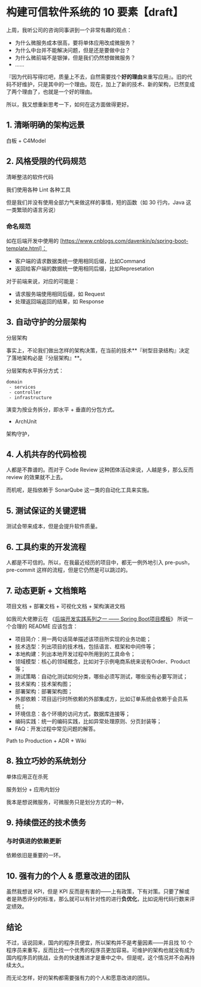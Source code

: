 # 构建可信软件系统的 10 要素【draft】

上周，我听公司的咨询同事讲到一个非常有趣的观点：

 - 为什么微服务成本很高，要将单体应用改成微服务？
 - 为什么中台并不能解决问题，但是还是要做中台？
 - 为什么微前端不是银弹，但是我们仍然想做微服务？
 - ……

『因为代码写得烂吧，质量上不去，自然需要找个**好的理由**来重写应用』。旧的代码不好维护，只是其中的一个理由。现在，加上了新的技术、新的架构，已然变成了两个理由了，也就是一个好的理由。

所以，我又想重新思考一下，如何在这方面做得更好。

## 1. 清晰明确的架构远景

白板 + C4Model

## 2. 风格受限的代码规范

清晰整洁的软件代码

我们使用各种 Lint 各种工具

但是我们并没有使用全部力气来做这样的事情，短的函数（如 30 行内，Java 这一类繁琐的语言另说）


### 命名规范

如在后端开发中使用的 [https://www.cnblogs.com/davenkin/p/spring-boot-template.html]：

 - 客户端的请求数据类统一使用相同后缀，比如Command
 - 返回给客户端的数据统一使用相同后缀，比如Represetation

对于前端来说，对应的可能是：

 - 请求服务端使用相同后缀，如 Request
 - 处理返回端返回的结果，如 Response

## 3. 自动守护的分层架构

分层架构

事实上，不论我们做出怎样的架构决策，在当前的技术**『树型目录结构』决定了落地架构必是『分层架构』**。

分层架构水平拆分方式：

```
domain
 - services
 - controller
 - infrastructure
```

演变为按业务拆分，即水平 + 垂直的分包方式。

 - ArchUnit

架构守护，


## 4. 人机共存的代码检视

人都是不靠谱的。而对于 Code Review 这种团体活动来说，人越是多，那么反而 review 的效果就不上去。

而机呢，是指依赖于 SonarQube 这一类的自动化工具来实施。

## 5. 测试保证的关键逻辑

测试会带来成本，但是会提升软件质量。

## 6. 工具约束的开发流程

人都是不可信的。所以，在我最近经历的项目中，都无一例外地引入  pre-push，pre-commit 这样的流程，但是它仍然是可以跳过的。

## 7. 动态更新 + 文档策略

项目文档 + 部署文档 + 可视化文档 + 架构演进文档


如我司大佬滕云在 《[后端开发实践系列之一 —— Spring Boot项目模板](https://www.cnblogs.com/davenkin/p/spring-boot-template.html)》 所说一个合理的 README 应该包含：

 - 项目简介：用一两句话简单描述该项目所实现的业务功能；
 - 技术选型：列出项目的技术栈，包括语言、框架和中间件等；
 - 本地构建：列出本地开发过程中所用到的工具命令；
 - 领域模型：核心的领域概念，比如对于示例电商系统来说有Order、Product等；
 - 测试策略：自动化测试如何分类，哪些必须写测试，哪些没有必要写测试；
 - 技术架构：技术架构图；
 - 部署架构：部署架构图；
 - 外部依赖：项目运行时所依赖的外部集成方，比如订单系统会依赖于会员系统；
 - 环境信息：各个环境的访问方式，数据库连接等；
 - 编码实践：统一的编码实践，比如异常处理原则、分页封装等；
 - FAQ：开发过程中常见问题的解答。

Path to Production + ADR + Wiki 


## 8. 独立巧妙的系统划分

单体应用正在杀死

服务划分 + 应用内划分


我本是想说微服务，可微服务只是划分方式的一种，

## 9. 持续偿还的技术债务

### 与时俱进的依赖更新

依赖依旧是重要的一环。

## 10. 强有力的个人 & 愿意改进的团队

虽然我想说 KPI，但是 KPI 反而是有害的——上有政策，下有对策。只要了解或者是熟悉评分的标准，那么就可以有针对性的进行**负优化**，比如说用代码行数来评定绩效。

## 结论

不过，话说回来，国内的程序员便宜，所以架构并不是考量因素——并且找 10 个程序员来重写，反而比找一个优秀的程序员更加容易。可维护的架构也就没有成为国内程序员的挑战，业务的快速推进才是重中之中。但是呢，这个情况并不会再持续太久。

而无论怎样，好的架构都需要强有力的个人和愿意改进的团队。

